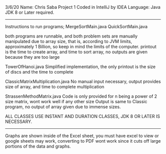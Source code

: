 3/6/20
Name: Chris Saba
Project 1
Coded in IntelliJ by IDEA
Language: Java
JDK 8 or Later required.
***********************************************************************
Instructions to run programs;
MergeSortMain.java
QuickSortMain.java

both programs are runnable, and both problem sets are manually manipulated due 
to array size, that is, according to JVM limits, approximately 1 Billion, so 
keep in mind the limits of the computer.
printout is the time to create array, and time to sort array, no outputs are given 
because they are too large 

TowerOfHanoi.java
Simplified implementation, the only printout is the size of discs and the time to complete

ClassicMatrixMultiplication.java
No manual input necessary, output provides size of array, and time to complete multiplication

StrassenMethodMatrix.java
Code is only provided for n being a power of 2 size matrix, wont work well if any other size
Output is same to Classic program, no output of array given due to immense sizes.

ALL CLASSES USE INSTANT AND DURATION CLASSES, JDK 8 OR LATER IS NECESSARY.

************************************************************************************
Graphs are shown inside of the Excel sheet, you must have excel to view or google sheets may work,
converting to PDF wont work since it cuts off large portions of the data and graphs.



